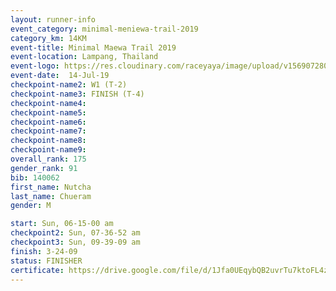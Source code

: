 ```yaml
---
layout: runner-info 
event_category: minimal-meniewa-trail-2019 
category_km: 14KM 
event-title: Minimal Maewa Trail 2019 
event-location: Lampang, Thailand 
event-logo: https://res.cloudinary.com/raceyaya/image/upload/v1569072805/logo/minimal-trail_ktnvsp.jpg 
event-date:  14-Jul-19 
checkpoint-name2: W1 (T-2) 
checkpoint-name3: FINISH (T-4) 
checkpoint-name4: 
checkpoint-name5: 
checkpoint-name6: 
checkpoint-name7: 
checkpoint-name8: 
checkpoint-name9: 
overall_rank: 175
gender_rank: 91
bib: 140062
first_name: Nutcha
last_name: Chueram
gender: M

start: Sun, 06-15-00 am
checkpoint2: Sun, 07-36-52 am
checkpoint3: Sun, 09-39-09 am
finish: 3-24-09
status: FINISHER
certificate: https://drive.google.com/file/d/1Jfa0UEqybQB2uvrTu7ktoFL4zm-usce9/view?usp=sharing
---
```

